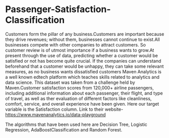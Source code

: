 # Passenger-Satisfaction-Classification
Customers form the pillar of any business.Customers are important because they drive revenues; without them, businesses cannot continue to exist.All businesses compete with other companies to attract customers. So customer review is of utmost importance if a business wants to grow.At present through the use of data, predicting whether a customer would be satisfied or not has become quite crucial. If the companies can understand beforehand that a customer would be unhappy, they can take some relevant measures, as no business wants dissatisfied customers
Maven Analytics is a well known edtech platform which teaches skills related to analytics and data science. This dataset was taken from a challenge held by Maven.Customer satisfaction scores from 120,000+ airline passengers, including additional information about each passenger, their flight, and type of travel, as well as ther evaluation of different factors like cleanliness, comfort, service, and overall experience have been given. Here our target variable is the Satisfaction column. Link to their website-https://www.mavenanalytics.io/data-playground

The algorithms that have been used here are Decision Tree, Logistic Regression, AdaBoostClassification and Random Forest.
